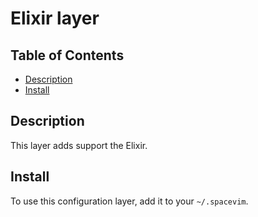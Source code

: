 # Elixir layer

## Table of Contents

<!-- vim-markdown-toc GFM -->
* [Description](#description)
* [Install](#install)

<!-- vim-markdown-toc -->

## Description

This layer adds support the Elixir.

## Install

To use this configuration layer, add it to your `~/.spacevim`.
